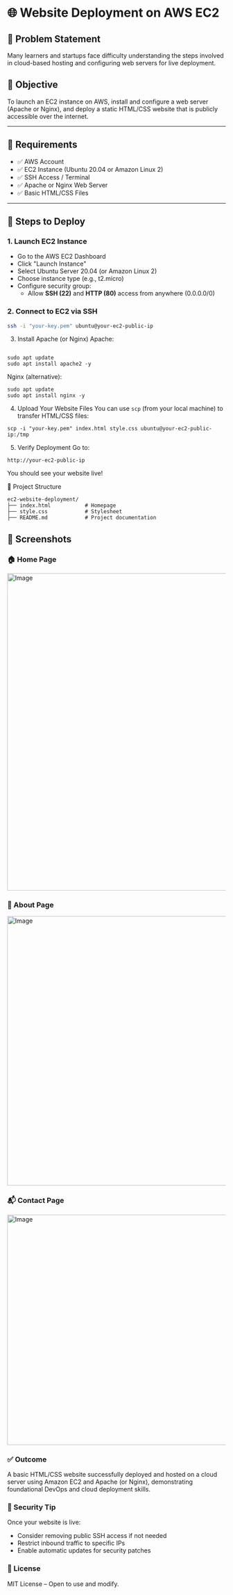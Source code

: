 # 🌐 Website Deployment on AWS EC2

## 📌 Problem Statement
Many learners and startups face difficulty understanding the steps involved in cloud-based hosting and configuring web servers for live deployment.

## 🎯 Objective
To launch an EC2 instance on AWS, install and configure a web server (Apache or Nginx), and deploy a static HTML/CSS website that is publicly accessible over the internet.

---

## 🧰 Requirements

- ✅ AWS Account
- ✅ EC2 Instance (Ubuntu 20.04 or Amazon Linux 2)
- ✅ SSH Access / Terminal
- ✅ Apache or Nginx Web Server
- ✅ Basic HTML/CSS Files

---

## 🚀 Steps to Deploy

### 1. **Launch EC2 Instance**
- Go to the AWS EC2 Dashboard
- Click "Launch Instance"
- Select Ubuntu Server 20.04 (or Amazon Linux 2)
- Choose instance type (e.g., t2.micro)
- Configure security group:
  - Allow **SSH (22)** and **HTTP (80)** access from anywhere (0.0.0.0/0)

### 2. **Connect to EC2 via SSH**
```bash
ssh -i "your-key.pem" ubuntu@your-ec2-public-ip
```
3. Install Apache (or Nginx)
Apache:
```

sudo apt update
sudo apt install apache2 -y
```
Nginx (alternative):
```
sudo apt update
sudo apt install nginx -y
```
4. Upload Your Website Files
You can use ```scp``` (from your local machine) to transfer HTML/CSS files:
```
scp -i "your-key.pem" index.html style.css ubuntu@your-ec2-public-ip:/tmp
```
5. Verify Deployment
Go to:
``` 
http://your-ec2-public-ip 
```
You should see your website live!

📂 Project Structure
```
ec2-website-deployment/
├── index.html           # Homepage
├── style.css            # Stylesheet
├── README.md            # Project documentation
```
## 📸 Screenshots

### 🏠 Home Page
<img width="1906" height="730" alt="Image" src="https://github.com/user-attachments/assets/de91603b-e478-448a-baad-41ef8e8ad0ea" />


### 👤 About Page
<img width="1905" height="620" alt="Image" src="https://github.com/user-attachments/assets/a451a82d-99a8-4990-9d0d-bba1d71c5df7" />


### 📬 Contact Page
<img width="1900" height="530" alt="Image" src="https://github.com/user-attachments/assets/694f127b-ad40-4e6a-b7c6-f9788e695524" />


### ✅ Outcome
A basic HTML/CSS website successfully deployed and hosted on a cloud server using Amazon EC2 and Apache (or Nginx), demonstrating foundational DevOps and cloud deployment skills.

### 🔐 Security Tip
Once your website is live:

- Consider removing public SSH access if not needed
- Restrict inbound traffic to specific IPs
- Enable automatic updates for security patches

### 📄 License
MIT License – Open to use and modify.
